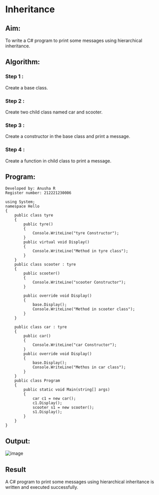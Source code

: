 # Inheritance

## Aim:
To write a C# program to print some messages using hierarchical inheritance.

## Algorithm:
### Step 1 :
Create a base class.

### Step 2 :
Create two child class named car and scooter.

### Step 3 :
Create a constructor in the base class and print a message.

### Step 4 :
Create a function in child class to print a message.

## Program:
~~~
Developed by: Anusha R
Register number: 212221230006

using System;
namespace Hello
{
    public class tyre
    {
        public tyre()
        {
            Console.WriteLine("tyre Constructor");
        }
        public virtual void Display()
        {
            Console.WriteLine("Method in tyre class");
        }
    }
    public class scooter : tyre
    {
        public scooter()
        {
            Console.WriteLine("scooter Constructor");
        }

        public override void Display()
        {
            base.Display();
            Console.WriteLine("Method in scooter class");
        }
    }

    public class car : tyre
    {
        public car()
        {
            Console.WriteLine("car Constructor");
        }
        public override void Display()
        {
            base.Display();
            Console.WriteLine("Methos in car class");
        }
    }
    public class Program
    {
        public static void Main(string[] args)
        {
            car c1 = new car();
            c1.Display();
            scooter s1 = new scooter();
            s1.Display();
        }
    }
}
~~~

## Output:

![image](https://github.com/Anusha-Rajarajan/Inheritance/assets/93427472/f97f6bdc-f2a5-44c1-b601-4c20f7a5b9bc)

## Result
A C# program to print some messages using hierarchical inheritance is written and executed successfully.
